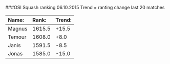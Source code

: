 ###OSI Squash ranking 06.10.2015
Trend = ranting change last 20 matches

|Name:              |Rank:   |Trend: |
|:------------------|:-------|:------|
|Magnus             | 1615.5 | +15.5|
|Temour             | 1608.0 | +8.0 |
|Janis              | 1591.5 | -8.5|
|Jonas              | 1585.0 | -15.0|
